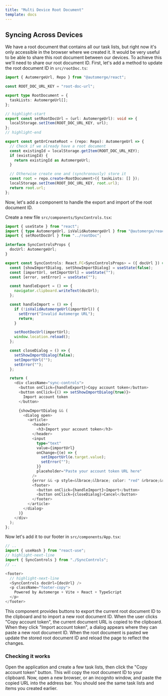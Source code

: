 ```yaml
---
title: "Multi Device Root Document"
template: docs
---
```


## Syncing Across Devices

We have a root document that contains all our task lists, but right now it's only accessible in the browser where we created it. It would be very useful to be able to share this root document between our devices. To achieve this we'll need to share our root document ID. First, let's add a method to update the root document ID in `src/rootDoc.ts`:

```typescript title="src/rootDoc.ts"
import { AutomergeUrl, Repo } from "@automerge/react";

const ROOT_DOC_URL_KEY = "root-doc-url";

export type RootDocument = {
  taskLists: AutomergeUrl[];
};

// highlight-start
export const setRootDocUrl = (url: AutomergeUrl): void => {
  localStorage.setItem(ROOT_DOC_URL_KEY, url);
};
// highlight-end

export const getOrCreateRoot = (repo: Repo): AutomergeUrl => {
  // Check if we already have a root document
  const existingId = localStorage.getItem(ROOT_DOC_URL_KEY);
  if (existingId) {
    return existingId as AutomergeUrl;
  }

  // Otherwise create one and (synchronously) store it
  const root = repo.create<RootDocument>({ taskLists: [] });
  localStorage.setItem(ROOT_DOC_URL_KEY, root.url);
  return root.url;
};
```

Now, let's add a component to handle the export and import of the root document ID.

Create a new file `src/components/SyncControls.tsx`:


```typescript
import { useState } from "react";
import { type AutomergeUrl, isValidAutomergeUrl } from "@automerge/react";
import { setRootDocUrl } from "../rootDoc";

interface SyncControlsProps {
  docUrl: AutomergeUrl;
}

export const SyncControls: React.FC<SyncControlsProps> = ({ docUrl }) => {
  const [showImportDialog, setShowImportDialog] = useState(false);
  const [importUrl, setImportUrl] = useState("");
  const [error, setError] = useState("");

  const handleExport = () => {
    navigator.clipboard.writeText(docUrl);
  };

  const handleImport = () => {
    if (!isValidAutomergeUrl(importUrl)) {
      setError("Invalid Automerge URL");
      return;
    }

    setRootDocUrl(importUrl);
    window.location.reload();
  };

  const closeDialog = () => {
    setShowImportDialog(false);
    setImportUrl("");
    setError("");
  };

  return (
    <div className="sync-controls">
      <button onClick={handleExport}>Copy account token</button>
      <button onClick={() => setShowImportDialog(true)}>
        Import account token
      </button>

      {showImportDialog && (
        <dialog open>
          <article>
            <header>
              <h3>Import your account token</h3>
            </header>
            <input
              type="text"
              value={importUrl}
              onChange={(e) => {
                setImportUrl(e.target.value);
                setError("");
              }}
              placeholder="Paste your account token URL here"
            />
            {error && <p style=&lbrace;&lbrace; color: "red" &rbrace;&rbrace;>{error}</p>}
            <footer>
              <button onClick={handleImport}>Import</button>
              <button onClick={closeDialog}>Cancel</button>
            </footer>
          </article>
        </dialog>
      )}
    </div>
  );
};
```

Now let's add it to our footer in `src/components/App.tsx`:

```typescript
// ..
import { useHash } from "react-use";
// highlight-next-line
import { SyncControls } from "./SyncControls";
// ..

<footer>
  // highlight-next-line
  <SyncControls docUrl={docUrl} />
  <p className="footer-copy">
    Powered by Automerge + Vite + React + TypeScript
  </p>
</footer>
```

This component provides buttons to export the current root document ID to the clipboard and to import a new root document ID. When the user clicks "Copy account token", the current document URL is copied to the clipboard. When they click "Import account token", a dialog appears where they can paste a new root document ID. When the root document is pasted we update the stored root document ID and reload the page to reflect the changes.

### Checking it works

Open the application and create a few task lists, then click the "Copy account token" button. This will copy the root document ID to your clipboard. Now, open a new browser, or an incognito window, and paste the copied URL into the address bar. You should see the same task lists and items you created earlier.
